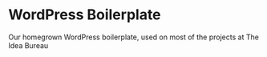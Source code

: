 # WordPress Boilerplate

Our homegrown WordPress boilerplate, used on most of the projects at The Idea Bureau